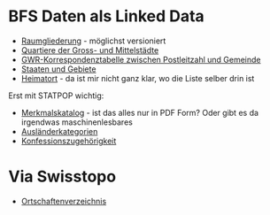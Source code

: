 # BFS Daten als Linked Data

* [Raumgliederung](https://www.bfs.admin.ch/bfs/de/home/grundlagen/raumgliederungen.html) - möglichst versioniert
* [Quartiere der Gross- und Mittelstädte](https://www.bfs.admin.ch/bfs/de/home/grundlagen/agvch/quartiere-gross-mittelstaedte.html)
* [GWR-Korrespondenztabelle zwischen Postleitzahl und Gemeinde](https://www.bfs.admin.ch/bfs/de/home/grundlagen/agvch/gwr-korrespondenztabelle.html)
* [Staaten und Gebiete](https://www.bfs.admin.ch/bfs/de/home/grundlagen/stgb.html)
* [Heimatort](https://www.bfs.admin.ch/bfs/de/home/register/personenregister/registerharmonisierung/nomenklaturen.html) - da ist mir nicht ganz klar, wo die Liste selber drin ist


Erst mit STATPOP wichtig:

* [Merkmalskatalog](https://www.bfs.admin.ch/bfs/de/home/register/personenregister/registerharmonisierung/nomenklaturen.assetdetail.349276.html) - ist das alles nur in PDF Form? Oder gibt es da irgendwas maschinenlesbares
* [Ausländerkategorien](https://www.ech.ch/vechweb/page?p=dossier&documentNumber=eCH-0006&documentVersion=1.00)
* [Konfessionszugehörigkeit](https://www.bfs.admin.ch/bfs/de/home/register/personenregister/registerharmonisierung/nomenklaturen.assetdetail.314137.html)

# Via Swisstopo

* [Ortschaftenverzeichnis](https://www.cadastre.ch/content/cadastre-internet/de/services/service/plz.html)
